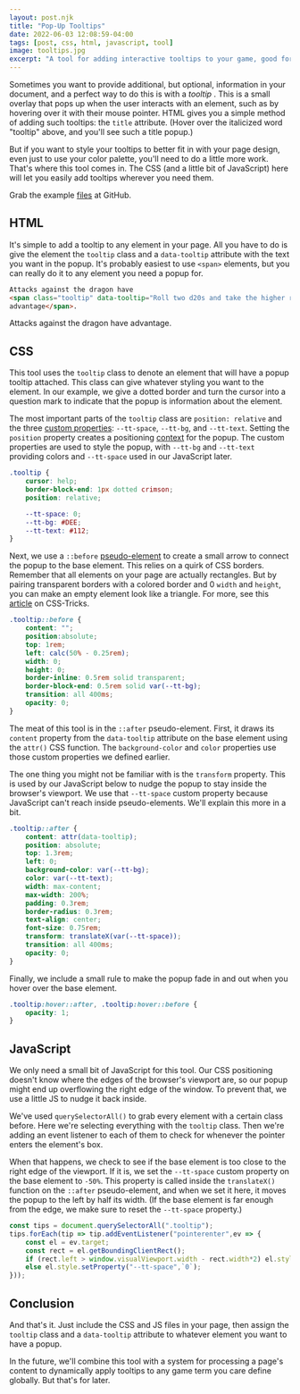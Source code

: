 ```yaml
---
layout: post.njk
title: "Pop-Up Tooltips"
date: 2022-06-03 12:08:59-04:00
tags: [post, css, html, javascript, tool]
image: tooltips.jpg
excerpt: "A tool for adding interactive tooltips to your game, good for defining terms, etc."
---
```


<link rel="stylesheet" href="posts/tooltips/tooltips.css">
<script src="posts/tooltips/tooltips.js" defer></script>

Sometimes you want to provide additional, but optional, information in your
document, and a perfect way to do this is with a <dfn title="tooltip">tooltip
</dfn>. This is a small overlay that pops up when the user interacts with an
element, such as by hovering over it with their mouse pointer. HTML gives you a
simple method of adding such tooltips: the `title` attribute. (Hover over the
italicized word "tooltip" above, and you'll see such a title popup.)

But if you want to style your tooltips to better fit in with your page design,
even just to use your color palette, you'll need to do a little more work.
That's where this tool comes in. The CSS (and a little bit of JavaScript) here
will let you easily add tooltips wherever you need them.

Grab the example [files] at GitHub.

## HTML
It's simple to add a tooltip to any element in your page. All you have to do is
give the element the `tooltip` class and a `data-tooltip` attribute with the
text you want in the popup. It's probably easiest to use `<span>` elements, but
you can really do it to any element you need a popup for.

```html
Attacks against the dragon have
<span class="tooltip" data-tooltip="Roll two d20s and take the higher result.">
advantage</span>.
```

Attacks against the dragon have <span class="tooltip" data-tooltip="Roll two
d20s and take the higher result.">advantage</span>.


## CSS
This tool uses the `tooltip` class to denote an element that will have a popup
tooltip attached. This class can give whatever styling you want to the element.
In our example, we give a dotted border and turn the cursor into a question mark
to indicate that the popup is information about the element.

The most important parts of the `tooltip` class are `position: relative` and the
three [custom properties]: `--tt-space`, `--tt-bg`, and `--tt-text`. Setting the
`position` property creates a positioning [context] for the popup. The custom
properties are used to style the popup, with `--tt-bg` and `--tt-text` providing
colors and `--tt-space` used in our JavaScript later.

```css
.tooltip {
    cursor: help;
    border-block-end: 1px dotted crimson;
    position: relative;

    --tt-space: 0;
    --tt-bg: #DEE;
    --tt-text: #112;
}
```

Next, we use a `::before` [pseudo-element] to create a small arrow to connect
the popup to the base element. This relies on a quirk of CSS borders. Remember
that all elements on your page are actually rectangles. But by pairing
transparent borders with a colored border and 0 `width` and `height`, you can
make an empty element look like a triangle. For more, see this [article] on
CSS-Tricks.


```css
.tooltip::before {
    content: "";
    position:absolute;
    top: 1rem;
    left: calc(50% - 0.25rem);
    width: 0;
    height: 0;
    border-inline: 0.5rem solid transparent;
    border-block-end: 0.5rem solid var(--tt-bg);
    transition: all 400ms;
    opacity: 0;
}
```

The meat of this tool is in the `::after` pseudo-element. First, it draws its
`content` property from the `data-tooltip` attribute on the base element using
the `attr()` CSS function. The `background-color` and `color` properties use
those custom properties we defined earlier.

The one thing you might not be familiar with is the `transform` property. This
is used by our JavaScript below to nudge the popup to stay inside the
browser's viewport. We use that `--tt-space` custom property because JavaScript
can't reach inside pseudo-elements. We'll explain this more in a bit.

```css
.tooltip::after {
    content: attr(data-tooltip);
    position: absolute;
    top: 1.3rem;
    left: 0;
    background-color: var(--tt-bg);
    color: var(--tt-text);
    width: max-content;
    max-width: 200%;
    padding: 0.3rem;
    border-radius: 0.3rem;
    text-align: center;
    font-size: 0.75rem;
    transform: translateX(var(--tt-space));
    transition: all 400ms;
    opacity: 0;
}
```

Finally, we include a small rule to make the popup fade in and out when you
hover over the base element.

```css
.tooltip:hover::after, .tooltip:hover::before {
    opacity: 1;
}
```

## JavaScript
We only need a small bit of JavaScript for this tool. Our CSS positioning
doesn't know where the edges of the browser's viewport are, so our popup might
end up overflowing the right edge of the window. To prevent that, we use a
little JS to nudge it back inside.

We've used `querySelectorAll()` to grab every element with a certain class
before. Here we're selecting everything with the `tooltip` class. Then we're
adding an event listener to each of them to check for whenever the pointer
enters the element's box.

When that happens, we check to see if the base element is too close to the
right edge of the viewport. If it is, we set the `--tt-space` custom property
on the base element to `-50%`. This property is called inside the `translateX()`
function on the `::after` pseudo-element, and when we set it here, it moves the
popup to the left by half its width. (If the base element is far enough from
the edge, we make sure to reset the `--tt-space` property.)

```javascript
const tips = document.querySelectorAll(".tooltip");
tips.forEach(tip => tip.addEventListener("pointerenter",ev => {
    const el = ev.target;
    const rect = el.getBoundingClientRect();
    if (rect.left > window.visualViewport.width - rect.width*2) el.style.setProperty("--tt-space",`-50%`);
    else el.style.setProperty("--tt-space",`0`);
}));
```


## Conclusion
And that's it. Just include the CSS and JS files in your page, then assign the 
`tooltip` class and a `data-tooltip` attribute to whatever element you want to
have a popup.

In the future, we'll combine this tool with a system for processing a page's
content to dynamically apply tooltips to any game term you care define globally.
But that's for later.

<!-- Links & References -->
[files]: https://github.com/ham2anv/coding-character-sheets/tree/main/examples/tooltips
[custom properties]: posts/custom-properties/ 
[context]: posts/positioning/
[pseudo-element]: posts/pseudo/#pseudo-elements
[article]: https://css-tricks.com/the-shapes-of-css/
